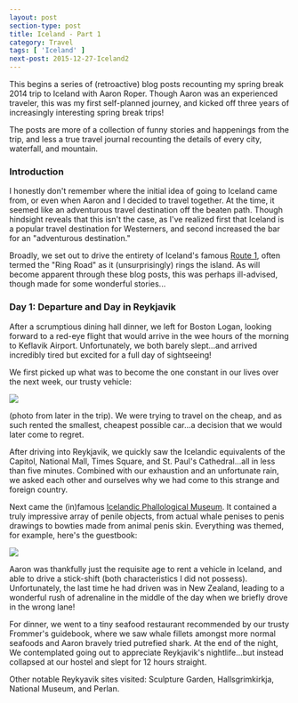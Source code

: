 ```yaml
---
layout: post
section-type: post
title: Iceland - Part 1
category: Travel
tags: [ 'Iceland' ]
next-post: 2015-12-27-Iceland2
---
```


This begins a series of (retroactive) blog posts recounting my spring break 2014 trip to Iceland
with Aaron Roper. Though Aaron was an experienced traveler, this was my first
self-planned journey, and kicked off three years of increasingly interesting spring break trips!

The posts are more of a collection of funny stories and happenings from the trip, and less a true
travel journal recounting the details of every city, waterfall, and mountain.

### Introduction

I honestly don't remember where the initial idea of going to Iceland came from, or even when Aaron
and I decided to travel together. At the time, it seemed like an adventurous travel destination
off the beaten path. Though hindsight reveals that this isn't the case, as I've realized
first that Iceland is a popular travel destination for Westerners, and second increased the bar for
an "adventurous destination."

Broadly, we set out to drive the entirety of Iceland's famous
[Route 1](https://en.wikipedia.org/wiki/Route_1_(Iceland)), often termed the "Ring Road"
as it (unsurprisingly) rings the island. As will become apparent through these blog posts,
this was perhaps ill-advised, though made for some wonderful stories...

### Day 1: Departure and Day in Reykjavik

After a scrumptious dining hall dinner, we left for Boston Logan, looking forward to a red-eye
flight that would arrive in the wee hours of the morning to Keflavik Airport.
Unfortunately, we both barely
slept...and arrived incredibly tired but excited for a full day of sightseeing!

We first picked up what was to become the one constant in our lives over the next week, our trusty
vehicle:

![](https://dl.dropboxusercontent.com/s/nbe6uquae0b7vmu/Day%203%20-%20Size%20Matters.JPG?dl=0)

(photo from later in the trip).
We were trying to travel on the cheap, and as such rented the smallest,
cheapest possible car...a decision that we would later come to regret.

After driving into Reykjavik, we quickly saw the Icelandic equivalents of the Capitol, National
Mall, Times Square, and St. Paul's Cathedral...all in less than five minutes. Combined with our
exhaustion and an unfortunate rain, we asked each other and ourselves why we had come to this
strange and foreign country.

Next came the (in)famous [Icelandic Phallological Museum](http://www.phallus.is/en/).
It contained a truly impressive array of penile objects, from actual whale penises to
penis drawings to bowties made from animal penis skin. Everything was themed, for example,
here's the guestbook:

![](https://dl.dropboxusercontent.com/s/8jg2yqcpsuw9opm/P1010580.JPG?dl=0)

Aaron was thankfully just the requisite age to rent a vehicle in Iceland, and able to
drive a stick-shift (both characteristics I did not possess). Unfortunately, the last time
he had driven was in New Zealand, leading to a wonderful rush of adrenaline in the middle of the day
when we briefly drove in the wrong lane!

For dinner, we went to a tiny seafood restaurant recommended by our trusty Frommer's guidebook,
where we saw whale fillets amongst more normal seafoods and Aaron bravely tried putrefied shark.
At the end of the night, We contemplated going out to appreciate Reykjavik's nightlife...but
instead collapsed at our hostel and slept for 12 hours straight.

Other notable Reykyavik sites visited: Sculpture Garden, Hallsgrimkirkja, National Museum,
and Perlan.